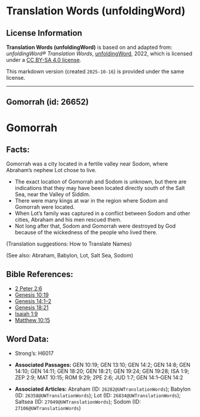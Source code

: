# Translation Words (unfoldingWord)

## License Information

**Translation Words (unfoldingWord)** is based on and adapted from: _unfoldingWord® Translation Words_, [unfoldingWord](https://unfoldingword.org/utw), 2022, which is licensed under a [CC BY-SA 4.0 license](https://creativecommons.org/licenses/by-sa/4.0/legalcode.en).

This markdown version (created `2025-10-16`) is provided under the same license.



--------------------------------

## Gomorrah (id: 26652)

Gomorrah
========

Facts:
------

Gomorrah was a city located in a fertile valley near Sodom, where Abraham’s nephew Lot chose to live.

* The exact location of Gomorrah and Sodom is unknown, but there are indications that they may have been located directly south of the Salt Sea, near the Valley of Siddim.
* There were many kings at war in the region where Sodom and Gomorrah were located.
* When Lot’s family was captured in a conflict between Sodom and other cities, Abraham and his men rescued them.
* Not long after that, Sodom and Gomorrah were destroyed by God because of the wickedness of the people who lived there.

(Translation suggestions: How to Translate Names)

(See also: Abraham, Babylon, Lot, Salt Sea, Sodom)

Bible References:
-----------------

* [2 Peter 2:6](https://ref.ly/2Pet2:6)
* [Genesis 10:19](https://ref.ly/Gen10:19)
* [Genesis 14:1–2](https://ref.ly/Gen14:1-Gen14:2)
* [Genesis 18:21](https://ref.ly/Gen18:21)
* [Isaiah 1:9](https://ref.ly/Isa1:9)
* [Matthew 10:15](https://ref.ly/Matt10:15)

Word Data:
----------

* Strong’s: H6017

* **Associated Passages:** GEN 10:19; GEN 13:10; GEN 14:2; GEN 14:8; GEN 14:10; GEN 14:11; GEN 18:20; GEN 18:21; GEN 19:24; GEN 19:28; ISA 1:9; ZEP 2:9; MAT 10:15; ROM 9:29; 2PE 2:6; JUD 1:7; GEN 14:1–GEN 14:2
* **Associated Articles:** Abraham (ID: `26282@UWTranslationWords`); Babylon (ID: `26358@UWTranslationWords`); Lot (ID: `26834@UWTranslationWords`); Saltsea (ID: `27049@UWTranslationWords`); Sodom (ID: `27106@UWTranslationWords`)

